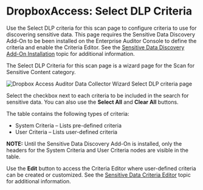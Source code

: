 # DropboxAccess: Select DLP Criteria

Use the Select DLP criteria for this scan page to configure criteria to use for discovering
sensitive data. This page requires the Sensitive Data Discovery Add-On to be been installed on the
Enterprise Auditor Console to define the criteria and enable the Criteria Editor. See the
[Sensitive Data Discovery Add-On Installation](/docs/accessanalyzer/11.6/install/sensitivedatadiscovery/overview.md)
topic for additional information.

The Select DLP Criteria for this scan page is a wizard page for the Scan for Sensitive Content
category.

![Dropbox Access Auditor Data Collector Wizard Select DLP criteria page](/img/product_docs/accessanalyzer/11.6/admin/datacollector/spaa/selectdlpcriteria.webp)

Select the checkbox next to each criteria to be included in the search for sensitive data. You can
also use the **Select All** and **Clear All** buttons.

The table contains the following types of criteria:

- System Criteria – Lists pre-defined criteria
- User Criteria – Lists user-defined criteria

**NOTE:** Until the Sensitive Data Discovery Add-On is installed, only the headers for the System
Criteria and User Criteria nodes are visible in the table.

Use the **Edit** button to access the Criteria Editor where user-defined criteria can be created or
customized. See the
[Sensitive Data Criteria Editor](/docs/accessanalyzer/11.6/sensitivedatadiscovery/criteriaeditor/overview.md)
topic for additional information.
